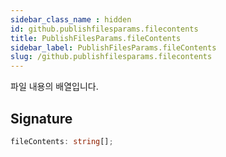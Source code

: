 ```yaml
---
sidebar_class_name : hidden
id: github.publishfilesparams.filecontents
title: PublishFilesParams.fileContents
sidebar_label: PublishFilesParams.fileContents
slug: /github.publishfilesparams.filecontents
---
```






파일 내용의 배열입니다.

## Signature

```typescript
fileContents: string[];
```
